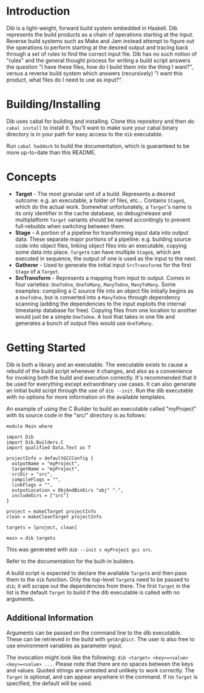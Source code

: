 # Introduction
Dib is a light-weight, forward build system embedded in Haskell.
Dib represents the build products as a chain of operations starting at the input.
Reverse build systems such as Make and Jam instead attempt to figure out the
operations to perform starting at the desired output and tracing back through
a set of rules to find the correct input file. Dib has no such notion of "rules"
and the general thought process for writing a build script answers the question
"I have these files, how do I build them into the thing I want?", versus a reverse
build system which answers (recursively) "I want this product, what files do I
need to use as input?".

# Building/Installing
Dib uses cabal for building and installing. Clone this repository and then do `cabal install`
to install it. You'll want to make sure your cabal binary directory is in your path for
easy access to the `dib` executable.

Run `cabal haddock` to build the documentation, which is guaranteed to be more
up-to-date than this README.

# Concepts
* __Target__ - The most granular unit of a build. Represents a desired outcome:
  e.g. an executable, a folder of files, etc... Contains `Stage`s, which do
  the actual work. Somewhat unfortunately, a `Target`'s name is its only identifier
  in the cache database, so debug/release and multiplatform `Target` variants
  should be named accordingly to prevent full-rebuilds when switching between them.
* __Stage__ - A portion of a pipeline for transforming input data into output data.
  These separate major portions of a pipeline: e.g. building source code into
  object files, linking object files into an executable, copying some data into place.
  `Target`s can have multiple `Stage`s, which are executed in sequence, the output
  of one is used as the input to the next.
* __Gatherer__ - Used to generate the initial input `SrcTransform`s for the first
  `Stage` of a `Target`.
* __SrcTransform__ - Represents a mapping from input to output. Comes in four varieties:
  `OneToOne`, `OneToMany`, `ManyToOne`, `ManyToMany`. Some examples: compiling a
  C source file into an object file initially begins as a `OneToOne`, but is converted
  into a `ManyToOne` through dependency scanning (adding the dependencies to the input
  exploits the internal timestamp database for free). Copying files from one location to
  another would just be a simple `OneToOne`. A tool that takes in one file and
  generates a bunch of output files would use `OneToMany`.

# Getting Started
Dib is both a library and an executable. The executable exists to cause a rebuild
of the build script whenever it changes, and also as a convenience for invoking both
the build and execution correctly. It's recommended that it be used for everything
except extraordinary use cases. It can also generate an initial build script
through the use of `dib --init`. Run the dib executable with no options for more
information on the available templates.

An example of using the C Builder to build an executable called "myProject" with
its source code in the "src/" directory is as follows:

```
module Main where

import Dib
import Dib.Builders.C
import qualified Data.Text as T

projectInfo = defaultGCCConfig {
  outputName = "myProject",
  targetName = "myProject",
  srcDir = "src",
  compileFlags = "",
  linkFlags = "",
  outputLocation = ObjAndBinDirs "obj" ".",
  includeDirs = ["src"]
}

project = makeCTarget projectInfo
clean = makeCleanTarget projectInfo

targets = [project, clean]

main = dib targets
```

This was generated with `dib --init c myProject gcc src`. 

Refer to the documentation for the built-in builders.

A build script is expected to declare the available `Target`s and then pass them
to the `dib` function. Only the top-level `Target`s need to be passed to `dib`;
it will scrape out the dependencies from there. The first `Target` in the list
is the default `Target` to build if the dib executable is called with no arguments.

## Additional Information
Arguments can be passed on the command line to the dib executable. These can be
retrieved in the build with `getArgDict`. The user is also free to use environment variables
as parameter input.

The invocation might look like the following: `dib <target> <key>=<value> <key>=<value> ...`.
Please note that there are no spaces between the keys and values. Quoted strings are
untested and unlikely to work correctly. The `Target` is optional, and can appear
anywhere in the command. If no `Target` is specified, the default will be used.
